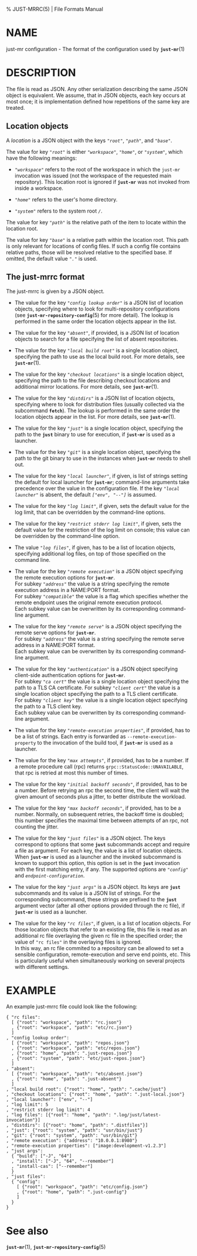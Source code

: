 % JUST-MRRC(5) | File Formats Manual

NAME
====

just-mr configuration - The format of the configuration used by
**`just-mr`**(1)

DESCRIPTION
===========

The file is read as JSON. Any other serialization describing the same
JSON object is equivalent. We assume, that in JSON objects, each key
occurs at most once; it is implementation defined how repetitions of the
same key are treated.

Location objects
----------------

A *location* is a JSON object with the keys *`"root"`*, *`"path"`*, and
*`"base"`*.

The value for key *`"root"`* is either *`"workspace"`*, *`"home"`*, or
*`"system"`*, which have the following meanings:

 - *`"workspace"`* refers to the root of the workspace in which the
   `just-mr` invocation was issued (not the workspace of the requested
   main repository). This location root is ignored if **`just-mr`** was not
   invoked from inside a workspace.

 - *`"home"`* refers to the user's home directory.

 - *`"system"`* refers to the system root *`/`*.

The value for key *`"path"`* is the relative path of the item to locate
within the location root.

The value for key *`"base"`* is a relative path within the location
root. This path is only relevant for locations of config files. If such
a config file contains relative paths, those will be resolved relative
to the specified base. If omitted, the default value *`"."`* is used.

The just-mrrc format
--------------------

The just-mrrc is given by a JSON object.

 - The value for the key *`"config lookup order"`* is a JSON list of
   location objects, specifying where to look for multi-repository
   configurations (see **`just-mr-repository-config`**(5) for more
   detail). The lookup is performed in the same order the location
   objects appear in the list.

 - The value for the key *`"absent"`*, if provided, is a JSON list
   of location objects to search for a file specifying the list of
   absent repositories.

 - The value for the key *`"local build root"`* is a single location
   object, specifying the path to use as the local build root. For more
   details, see **`just-mr`**(1).

 - The value for the key *`"checkout locations"`* is a single location
   object, specifying the path to the file describing checkout locations
   and additional mirror locations. For more details, see **`just-mr`**(1).

 - The value for the key *`"distdirs"`* is a JSON list of location
   objects, specifying where to look for distribution files (usually
   collected via the subcommand **`fetch`**). The lookup is performed in
   the same order the location objects appear in the list. For more
   details, see **`just-mr`**(1).

 - The value for the key *`"just"`* is a single location object,
   specifying the path to the **`just`** binary to use for execution, if
   **`just-mr`** is used as a launcher.

 - The value for the key *`"git"`* is a single location object,
   specifying the path to the git binary to use in the instances when
   **`just-mr`** needs to shell out.

 - The value for the key *`"local launcher"`*, if given, is list of
   strings setting the default for local launcher for **`just-mr`**;
   command-line arguments take precedence over the value in the
   configuration file. If the key *`"local launcher"`* is absent, the
   default *`["env", "--"]`* is assumed.

 - The value for the key *`"log limit"`*, if given, sets the default
   value for the log limit, that can be overridden by the command-line
   options.

 - The value for the key *`"restrict stderr log limit"`*, if given,
   sets the default value for the restriction of the log limit on
   console; this value can be overridden by the command-line option.

 - The value *`"log files"`*, if given, has to be a list of location
   objects, specifying additional log files, on top of those specified
   on the command line.

 - The value for the key *`"remote execution"`* is a JSON object specifying the
   remote execution options for **`just-mr`**.  
   For subkey *`"address"`* the value is a string specifying the remote
   execution address in a NAME:PORT format.  
   For subkey *`"compatible"`* the value is a flag which specifies whether the
   remote endpoint uses the original remote execution protocol.  
   Each subkey value can be overwritten by its corresponding command-line
   argument.

 - The value for the key *`"remote serve"`* is a JSON object specifying the
   remote serve options for **`just-mr`**.  
   For subkey *`"address"`* the value is a string specifying the remote
   serve address in a NAME:PORT format.  
   Each subkey value can be overwritten by its corresponding command-line
   argument.

 - The value for the key *`"authentication"`* is a JSON object specifying
   client-side authentication options for **`just-mr`**.  
   For subkey *`"ca cert"`* the value is a single location object
   specifying the path to a TLS CA certificate.
   For subkey *`"client cert"`* the value is a single location object specifying
   the path to a TLS client certificate.  
   For subkey *`"client key"`* the value is a single location object specifying
   the path to a TLS client key.  
   Each subkey value can be overwritten by its corresponding command-line
   argument.

 - The value for the key *`"remote-execution properties"`*, if
   provided, has to be a list of strings. Each entry is forwarded
   as `--remote-execution-property` to the invocation of the build
   tool, if **`just-mr`** is used as a launcher.

 - The value for the key *`"max attempts"`*, if provided, has
   to be a number. If a remote procedure call (rpc) returns
   `grpc::StatusCode::UNAVAILABLE`, that rpc is retried at most
   this number of times.

 - The value for the key *`"initial backoff seconds"`*, if provided,
   has to be a number. Before retrying an rpc the second time, the
   client will wait the given amount of seconds plus a jitter, to
   better distribute the workload.

 - The value for the key *`"max backoff seconds"`*, if provided,
   has to be a number. Normally, on subsequent retries, the backoff
   time is doubled; this number specifies the maximal time between
   attempts of an rpc, not counting the jitter.

 - The value for the key *`"just files"`* is a JSON object. The keys correspond
   to options that some **`just`** subcommands accept and require a file as
   argument. For each key, the value is a list of location objects. When
   **`just-mr`** is used as a launcher and the invoked subcommand is known to
   support this option, this option is set in the **`just`** invocation with
   the first matching entry, if any. The supported options are *`"config"`*
   and *`endpoint-configuration`*.

 - The value for the key *`"just args"`* is a JSON object. Its keys are
   **`just`** subcommands and its value is a JSON list of strings. For the
   corresponding subcommand, these strings are prefixed to the **`just`**
   argument vector (after all other options provided through the rc file),
   if **`just-mr`** is used as a launcher.

 - The value for the key *`"rc files"`*, if given, is a list of
   location objects. For those location objects that refer to
   an existing file, this file is read as an additional rc file
   overlaying the given rc file in the specified order; the value
   of `"rc files"` in the overlaying files is ignored.  
   In this way, an rc file commited to a repository can be allowed
   to set a sensible configuration, remote-execution and serve end
   points, etc. This is particularly useful when simultaneously
   working on several projects with different settings.


EXAMPLE
=======

An example just-mrrc file could look like the following:

``` jsonc
{ "rc files":
  [ {"root": "workspace", "path": "rc.json"}
  , {"root": "workspace", "path": "etc/rc.json"}
  ]
, "config lookup order":
  [ {"root": "workspace", "path": "repos.json"}
  , {"root": "workspace", "path": "etc/repos.json"}
  , {"root": "home", "path": ".just-repos.json"}
  , {"root": "system", "path": "etc/just-repos.json"}
  ]
, "absent":
  [ {"root": "workspace", "path": "etc/absent.json"}
  , {"root": "home", "path": ".just-absent"}
  ]
, "local build root": {"root": "home", "path": ".cache/just"}
, "checkout locations": {"root": "home", "path": ".just-local.json"}
, "local launcher": ["env", "--"]
, "log limit": 5
, "restrict stderr log limit": 4
, "log files": [{"root": "home", "path": ".log/just/latest-invocation"}]
, "distdirs": [{"root": "home", "path": ".distfiles"}]
, "just": {"root": "system", "path": "usr/bin/just"}
, "git": {"root": "system", "path": "usr/bin/git"}
, "remote execution": {"address": "10.0.0.1:8980"}
, "remote-execution properties": ["image:development-v1.2.3"]
, "just args":
  { "build": ["-J", "64"]
  , "install": ["-J", "64", "--remember"]
  , "install-cas": ["--remember"]
  }
, "just files":
  { "config":
    [ {"root": "workspace", "path": "etc/config.json"}
    , {"root": "home", "path": ".just-config"}
    ]
  }
}
```

See also
========

**`just-mr`**(1),
**`just-mr-repository-config`**(5)

